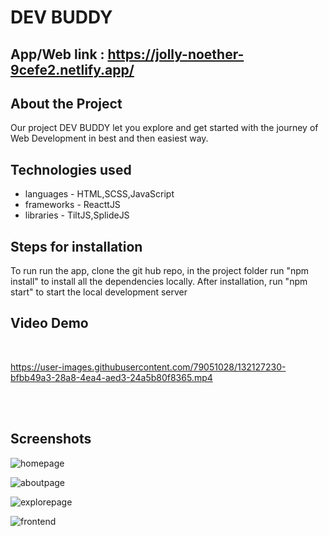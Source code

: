# DEV BUDDY
## App/Web link : https://jolly-noether-9cefe2.netlify.app/

## About the Project
 Our project DEV BUDDY let you explore and get started with the journey of Web Development in best and then easiest way.

## Technologies used
- languages - HTML,SCSS,JavaScript
- frameworks - ReacttJS
- libraries - TiltJS,SplideJS

## Steps for installation
To run run the app, clone the git hub repo, in the project folder run "npm install" to install all the dependencies locally.
After installation, run "npm start" to start the local development server

## Video Demo 

<br>

https://user-images.githubusercontent.com/79051028/132127230-bfbb49a3-28a8-4ea4-aed3-24a5b80f8365.mp4

<br><br>

## Screenshots 

![homepage](https://user-images.githubusercontent.com/79051028/132126460-850c4ab2-6f69-4d9c-bd5b-3a6d1fb254b2.png)



![aboutpage](https://user-images.githubusercontent.com/79051028/132126468-87bccc4e-f8c7-4d2b-a474-b577492c0d63.png)



![explorepage](https://user-images.githubusercontent.com/79051028/132126474-ba6b83c7-154a-48bb-8739-4cf4eb3e2870.png)



![frontend](https://user-images.githubusercontent.com/79051028/132126497-726c73c4-0954-4857-ac6b-b75261e2af70.png)


